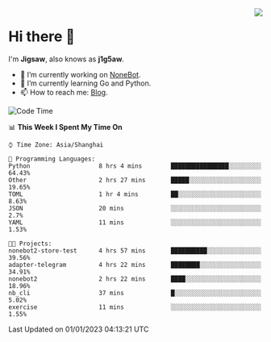 <a href="#">
  <img align="right" src="https://github-readme-stats.vercel.app/api?username=j1g5awi&count_private=true&show_icons=true&title_color=80070B&text_color=B3B3B3&bg_color=212121&icon_color=80070B" />
</a>

# Hi there 👋

I'm **Jigsaw**, also knows as **j1g5aw**.

- 🔭 I’m currently working on [NoneBot](https://github.com/nonebot).
- 🌱 I’m currently learning Go and Python.
- 📫 How to reach me: [Blog](https://blog.maddestroyer.xyz/).

<!--START_SECTION:waka-->
![Code Time](http://img.shields.io/badge/Code%20Time-910%20hrs%209%20mins-blue)

📊 **This Week I Spent My Time On** 

```text
⌚︎ Time Zone: Asia/Shanghai

💬 Programming Languages: 
Python                   8 hrs 4 mins        ████████████████░░░░░░░░░   64.43% 
Other                    2 hrs 27 mins       █████░░░░░░░░░░░░░░░░░░░░   19.65% 
TOML                     1 hr 4 mins         ██░░░░░░░░░░░░░░░░░░░░░░░   8.63% 
JSON                     20 mins             ░░░░░░░░░░░░░░░░░░░░░░░░░   2.7% 
YAML                     11 mins             ░░░░░░░░░░░░░░░░░░░░░░░░░   1.53%

🐱‍💻 Projects: 
nonebot2-store-test      4 hrs 57 mins       ██████████░░░░░░░░░░░░░░░   39.56% 
adapter-telegram         4 hrs 22 mins       ████████░░░░░░░░░░░░░░░░░   34.91% 
nonebot2                 2 hrs 22 mins       ████░░░░░░░░░░░░░░░░░░░░░   18.96% 
nb_cli                   37 mins             █░░░░░░░░░░░░░░░░░░░░░░░░   5.02% 
exercise                 11 mins             ░░░░░░░░░░░░░░░░░░░░░░░░░   1.55%

```


 Last Updated on 01/01/2023 04:13:21 UTC
<!--END_SECTION:waka-->
